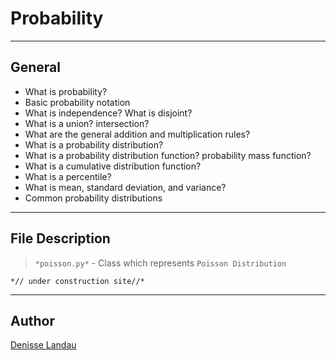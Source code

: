 # Probability

---

## General

- What is probability?
- Basic probability notation
- What is independence? What is disjoint?
- What is a union? intersection?
- What are the general addition and multiplication rules?
- What is a probability distribution?
- What is a probability distribution function? probability mass function?
- What is a cumulative distribution function?
- What is a percentile?
- What is mean, standard deviation, and variance?
- Common probability distributions

---

## File Description

> `*poisson.py*` - Class which represents `Poisson Distribution`

    *// under construction site//*

---

## Author

[Denisse Landau](https://www.linkedin.com/in/denisselandau)


